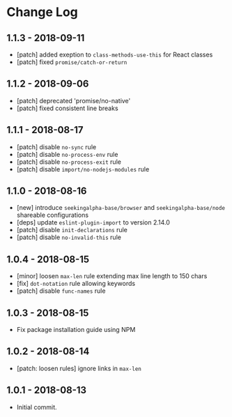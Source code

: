 # Change Log

## 1.1.3 - 2018-09-11
 - [patch] added exeption to `class-methods-use-this` for React classes
 - [patch] fixed `promise/catch-or-return`

 
## 1.1.2 - 2018-09-06
 - [patch] deprecated 'promise/no-native'
 - [patch] fixed consistent line breaks
  
## 1.1.1 - 2018-08-17
 - [patch] disable `no-sync` rule
 - [patch] disable `no-process-env` rule
 - [patch] disable `no-process-exit` rule
 - [patch] disable `import/no-nodejs-modules` rule

## 1.1.0 - 2018-08-16
 - [new] introduce `seekingalpha-base/browser` and `seekingalpha-base/node` shareable configurations
 - [deps] update `eslint-plugin-import` to version 2.14.0 
 - [patch] disable `init-declarations` rule
 - [patch] disable `no-invalid-this` rule

## 1.0.4 - 2018-08-15

 - [minor] loosen `max-len` rule extending max line length to 150 chars
 - [fix] `dot-notation` rule allowing keywords
 - [patch] disable `func-names` rule
 
## 1.0.3 - 2018-08-15

 - Fix package installation guide using NPM 

## 1.0.2 - 2018-08-14

 - [patch: loosen rules] ignore links in `max-len`
 
## 1.0.1 - 2018-08-13

 - Initial commit.
